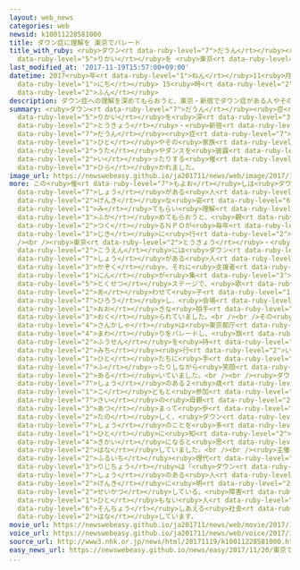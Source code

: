 ```yaml
---
layout: web_news
categories: web
newsid: k10011228581000
title: ダウン症に理解を 東京でパレード
title_with_ruby: <ruby>ダウン<rt data-ruby-level="7">だうん</rt></ruby><ruby>症<rt data-ruby-level="7">しょう</rt></ruby>に<ruby>理解<rt
  data-ruby-level="5">りかい</rt></ruby>を <ruby>東京<rt data-ruby-level="2">とうきょう</rt></ruby>でパレード
last_modified_at: '2017-11-19T15:57:00+09:00'
datetime: 2017<ruby>年<rt data-ruby-level="1">ねん</rt></ruby>11<ruby>月<rt data-ruby-level="1">がつ</rt></ruby>19<ruby>日<rt
  data-ruby-level="1">にち</rt></ruby> 15<ruby>時<rt data-ruby-level="2">じ</rt></ruby>57<ruby>分<rt
  data-ruby-level="2">ふん</rt></ruby>
description: ダウン症への理解を深めてもらおうと、東京・新宿でダウン症がある人やその家族が歌やダンスを披露したり、パレードを行ったりする催しが開かれました。
summary: <ruby>ダウン<rt data-ruby-level="7">だうん</rt></ruby><ruby>症<rt data-ruby-level="7">しょう</rt></ruby>への<ruby>理解<rt
  data-ruby-level="5">りかい</rt></ruby>を<ruby>深<rt data-ruby-level="3">ふか</rt></ruby>めてもらおうと、<ruby>東京<rt
  data-ruby-level="2">とうきょう</rt></ruby>・<ruby>新宿<rt data-ruby-level="3">しんじゅく</rt></ruby>で<ruby>ダウン<rt
  data-ruby-level="7">だうん</rt></ruby><ruby>症<rt data-ruby-level="7">しょう</rt></ruby>がある<ruby>人<rt
  data-ruby-level="1">ひと</rt></ruby>やその<ruby>家族<rt data-ruby-level="3">かぞく</rt></ruby>が<ruby>歌<rt
  data-ruby-level="2">うた</rt></ruby>やダンスを<ruby>披露<rt data-ruby-level="7">ひろう</rt></ruby>したり、パレードを<ruby>行<rt
  data-ruby-level="2">い</rt></ruby>ったりする<ruby>催<rt data-ruby-level="7">もよお</rt></ruby>しが<ruby>開<rt
  data-ruby-level="3">ひら</rt></ruby>かれました。
image_url: https://newswebeasy.github.io/ja201711/news/web/image/2017/11/19/K10011228581_1711191309_1711191324_01_03.jpg
more: この<ruby>催<rt data-ruby-level="7">もよお</rt></ruby>しは<ruby>ダウン<rt data-ruby-level="7">だうん</rt></ruby><ruby>症<rt
  data-ruby-level="7">しょう</rt></ruby>がある<ruby>人<rt data-ruby-level="1">ひと</rt></ruby>たちの<ruby>元気<rt
  data-ruby-level="2">げんき</rt></ruby>な<ruby>姿<rt data-ruby-level="6">すがた</rt></ruby>を<ruby>見<rt
  data-ruby-level="1">み</rt></ruby>てもらい<ruby>理解<rt data-ruby-level="5">りかい</rt></ruby>を<ruby>深<rt
  data-ruby-level="3">ふか</rt></ruby>めてもらおうと、<ruby>親<rt data-ruby-level="2">おや</rt></ruby>たちで<ruby>作<rt
  data-ruby-level="2">つく</rt></ruby>るＮＰＯが<ruby>毎年<rt data-ruby-level="2">まいとし</rt></ruby>この<ruby>時期<rt
  data-ruby-level="3">じき</rt></ruby>に<ruby>行<rt data-ruby-level="2">おこな</rt></ruby>っています。<br
  /><br /><ruby>東京<rt data-ruby-level="2">とうきょう</rt></ruby>・<ruby>新宿区<rt data-ruby-level="3">しんじゅくく</rt></ruby>の<ruby>公園<rt
  data-ruby-level="2">こうえん</rt></ruby>には<ruby>ダウン<rt data-ruby-level="7">だうん</rt></ruby><ruby>症<rt
  data-ruby-level="7">しょう</rt></ruby>がある<ruby>人<rt data-ruby-level="1">ひと</rt></ruby>やその<ruby>家族<rt
  data-ruby-level="3">かぞく</rt></ruby>、それに<ruby>支援者<rt data-ruby-level="7">しえんしゃ</rt></ruby>などおよそ１５００<ruby>人<rt
  data-ruby-level="1">にん</rt></ruby>が<ruby>集<rt data-ruby-level="3">あつ</rt></ruby>まりました。はじめに<ruby>特設<rt
  data-ruby-level="5">とくせつ</rt></ruby>ステージで、<ruby>歌<rt data-ruby-level="2">うた</rt></ruby>に<ruby>合<rt
  data-ruby-level="2">あ</rt></ruby>わせて<ruby>子<rt data-ruby-level="1">こ</rt></ruby>どもたちがダンスを<ruby>披露<rt
  data-ruby-level="7">ひろう</rt></ruby>し、<ruby>会場<rt data-ruby-level="2">かいじょう</rt></ruby>からは<ruby>大<rt
  data-ruby-level="1">おお</rt></ruby>きな<ruby>拍手<rt data-ruby-level="7">はくしゅ</rt></ruby>が<ruby>送<rt
  data-ruby-level="3">おく</rt></ruby>られていました。<br /><br />その<ruby>後<rt data-ruby-level="2">ご</rt></ruby>、<ruby>参加者<rt
  data-ruby-level="4">さんかしゃ</rt></ruby>は<ruby>東京都庁<rt data-ruby-level="6">とうきょうとちょう</rt></ruby>の<ruby>周<rt
  data-ruby-level="4">まわ</rt></ruby>りをパレードし、<ruby>旗<rt data-ruby-level="4">はた</rt></ruby>や<ruby>風船<rt
  data-ruby-level="2">ふうせん</rt></ruby>を<ruby>持<rt data-ruby-level="3">も</rt></ruby>ったり、<ruby>道<rt
  data-ruby-level="2">みち</rt></ruby><ruby>行<rt data-ruby-level="2">い</rt></ruby>く<ruby>人<rt
  data-ruby-level="1">ひと</rt></ruby>たちに<ruby>手<rt data-ruby-level="1">て</rt></ruby>を<ruby>振<rt
  data-ruby-level="7">ふ</rt></ruby>ったりしながら<ruby>笑顔<rt data-ruby-level="7">えがお</rt></ruby>で<ruby>歩<rt
  data-ruby-level="2">ある</rt></ruby>いていました。<br /><br /><ruby>ダウン<rt data-ruby-level="7">だうん</rt></ruby><ruby>症<rt
  data-ruby-level="7">しょう</rt></ruby>のある２<ruby>歳<rt data-ruby-level="7">さい</rt></ruby>の<ruby>子<rt
  data-ruby-level="1">こ</rt></ruby>どもと<ruby>参加<rt data-ruby-level="4">さんか</rt></ruby>した３９<ruby>歳<rt
  data-ruby-level="7">さい</rt></ruby>の<ruby>母親<rt data-ruby-level="2">ははおや</rt></ruby>は「みんなで<ruby>集<rt
  data-ruby-level="3">あつ</rt></ruby>まって<ruby>歩<rt data-ruby-level="2">ある</rt></ruby>くのは<ruby>楽<rt
  data-ruby-level="2">たの</rt></ruby>しく、<ruby>ダウン<rt data-ruby-level="7">だうん</rt></ruby><ruby>症<rt
  data-ruby-level="7">しょう</rt></ruby>のことを<ruby>多<rt data-ruby-level="2">おお</rt></ruby>くの<ruby>人<rt
  data-ruby-level="1">ひと</rt></ruby>に<ruby>知<rt data-ruby-level="2">し</rt></ruby>ってもらうとてもよい<ruby>機会<rt
  data-ruby-level="4">きかい</rt></ruby>になると<ruby>思<rt data-ruby-level="2">おも</rt></ruby>います」と<ruby>話<rt
  data-ruby-level="2">はな</rt></ruby>していました。<br /><br /><ruby>主催<rt data-ruby-level="7">しゅさい</rt></ruby>したＮＰＯの<ruby>古市<rt
  data-ruby-level="2">ふるいち</rt></ruby><ruby>理代<rt data-ruby-level="3">りよ</rt></ruby><ruby>理事長<rt
  data-ruby-level="3">りじちょう</rt></ruby>は「<ruby>ダウン<rt data-ruby-level="7">だうん</rt></ruby><ruby>症<rt
  data-ruby-level="7">しょう</rt></ruby>のある<ruby>人<rt data-ruby-level="1">ひと</rt></ruby>たちは<ruby>元気<rt
  data-ruby-level="2">げんき</rt></ruby>に<ruby>明<rt data-ruby-level="2">あか</rt></ruby>るく<ruby>生活<rt
  data-ruby-level="2">せいかつ</rt></ruby>している。<ruby>障害<rt data-ruby-level="6">しょうがい</rt></ruby>のある<ruby>人<rt
  data-ruby-level="1">ひと</rt></ruby>もない<ruby>人<rt data-ruby-level="1">ひと</rt></ruby>もともに<ruby>尊重<rt
  data-ruby-level="6">そんちょう</rt></ruby>しあえる<ruby>社会<rt data-ruby-level="2">しゃかい</rt></ruby>になってほしい」と<ruby>話<rt
  data-ruby-level="2">はな</rt></ruby>しています。
movie_url: https://newswebeasy.github.io/ja201711/news/web/movie/2017/11/19/k10011228581_201711191309_201711191324.mp4
voice_url: https://newswebeasy.github.io/ja201711/news/web/voice/2017/11/19/k10011228581_201711191309_201711191324.mp3
source_url: http://www3.nhk.or.jp/news/html/20171119/k10011228581000.html
easy_news_url: https://newswebeasy.github.io/news/easy/2017/11/20/東京でイベントダウン症のことを知ってほしい
...
```

